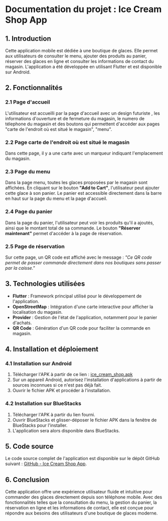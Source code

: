 # Documentation du projet : **Ice Cream Shop App**

## 1. **Introduction**

Cette application mobile est dédiée à une boutique de glaces. Elle permet aux utilisateurs de consulter le menu, ajouter des produits au panier, réserver des glaces en ligne et consulter les informations de contact du magasin. L'application a été développée en utilisant Flutter et est disponible sur Android.

## 2. **Fonctionnalités**

### 2.1 **Page d'accueil**

L'utilisateur est accueilli par la page d'accueil avec un design futuriste , les informations d'ouverture et de fermeture du magasin, le numero de télephone du magasin et des boutons qui permettent d'accéder aux pages "carte de l'endroit où est situé le magasin", "menu".

### 2.2 **Page carte de l'endroit où est situé le magasin**

Dans cette page, il y a une carte avec un marqueur indiquant l'emplacement du magasin.

### 2.3 **Page du menu**

Dans la page menu, toutes les glaces proposées par le magasin sont affichées. En cliquant sur le bouton **"Add to Cart"**, l'utilisateur peut ajouter cette glace à son panier. Le panier est accessible directement dans la barre en haut sur la page du menu et la page d'accueil.

### 2.4 **Page du panier**

Dans la page du panier, l'utilisateur peut voir les produits qu'il a ajoutés, ainsi que le montant total de sa commande. Le bouton **"Réserver maintenant"** permet d'accéder à la page de réservation.

### 2.5 **Page de réservation**

Sur cette page, un QR code est affiché avec le message : *"Ce QR code permet de passer commande directement dans nos boutiques sans passer par la caisse."*

## 3. **Technologies utilisées**

- **Flutter** : Framework principal utilisé pour le développement de l'application.
- **OpenStreetMap** : Intégration d'une carte interactive pour afficher la localisation du magasin.
- **Provider** : Gestion de l'état de l'application, notamment pour le panier d'achats.
- **QR Code** : Génération d'un QR code pour faciliter la commande en magasin.

## 4. **Installation et déploiement**

### 4.1 **Installation sur Android**

1. Télécharger l'APK à partir de ce lien : [ice_cream_shop.apk](https://github.com/Jdavidson974/ice_cream_shop/raw/refs/heads/main/ice_cream_shop.apk)
2. Sur un appareil Android, autorisez l'installation d'applications à partir de sources inconnues si ce n'est pas déjà fait.
3. Ouvrir le fichier APK et procéder à l'installation.

### 4.2 **Installation sur BlueStacks**

1. Télécharger l'APK à partir du lien fourni.
2. Ouvrir BlueStacks et glisser-déposer le fichier APK dans la fenêtre de BlueStacks pour l'installer.
3. L'application sera alors disponible dans BlueStacks.

## 5. **Code source**

Le code source complet de l'application est disponible sur le dépôt GitHub suivant : [GitHub - Ice Cream Shop App](https://github.com/Jdavidson974/ice_cream_shop).

## 6. **Conclusion**

Cette application offre une expérience utilisateur fluide et intuitive pour commander des glaces directement depuis son téléphone mobile. Avec des fonctionnalités telles que la consultation du menu, la gestion du panier, la réservation en ligne et les informations de contact, elle est conçue pour répondre aux besoins des utilisateurs d'une boutique de glaces moderne.

